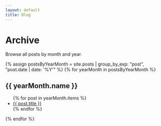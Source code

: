 ```yaml
---
layout: default
title: Blog
---
```


# Archive

Browse all posts by month and year.

{% assign postsByYearMonth = site.posts | group_by_exp: "post", "post.date | date: '%Y'" %}
{% for yearMonth in postsByYearMonth %}
  <h2>{{ yearMonth.name }}</h2>
  <ul>
    {% for post in yearMonth.items %}
      <li><a href="{{ post.url }}">{{ post.title }}</a></li>
    {% endfor %}
  </ul>
{% endfor %}
